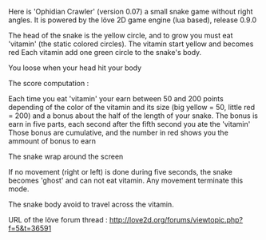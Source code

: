 Here is 'Ophidian Crawler' (version 0.07) a small snake game without right angles.
It is powered by the löve 2D game engine (lua based), release 0.9.0

The head of the snake is the yellow circle, and to grow you must eat 'vitamin' (the static colored circles).
The vitamin start yellow and becomes red
Each vitamin add one green circle to the snake's body.

You loose when your head hit your body

The score computation :

Each time you eat 'vitamin' your earn between 50 and 200 points depending of the color of the vitamin and its size (big yellow = 50, little red = 200) and a bonus about the half of the length of your snake.
The bonus is earn in five parts, each second after the fifth second you ate the 'vitamin'
Those bonus are cumulative, and the number in red shows you the ammount of bonus to earn

The snake wrap around the screen

If no movement (right or left) is done during five seconds, the snake becomes 'ghost' and can not eat vitamin. Any movement terminate this mode.

The snake body avoid to travel across the vitamin.

URL of the löve forum thread : http://love2d.org/forums/viewtopic.php?f=5&t=36591

